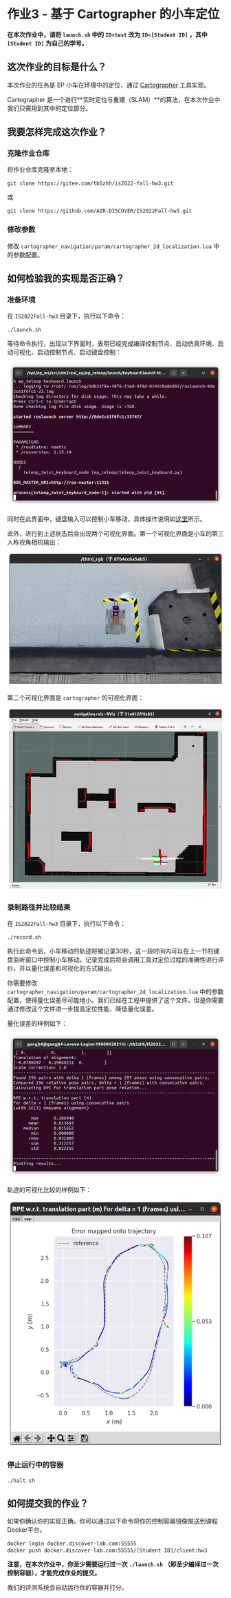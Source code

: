 # 作业3 - 基于 Cartographer 的小车定位

**在本次作业中，请将 `launch.sh` 中的 `ID=test` 改为 `ID=[Student ID]` ，其中 `[Student ID]` 为自己的学号。**

## 这次作业的目标是什么？

本次作业的任务是 EP 小车在环境中的定位，通过 [Cartographer](https://github.com/cartographer-project/cartographer) 工具实现。

Cartographer 是一个进行**实时定位与重建（SLAM）**的算法，在本次作业中我们只需用到其中的定位部分。

## 我要怎样完成这次作业？

### 克隆作业仓库

将作业仓库克隆至本地：

```
git clone https://gitee.com/tb5zhh/is2022-fall-hw3.git
```

或

```
git clone https://github.com/AIR-DISCOVER/IS2022Fall-hw3.git
```

### 修改参数

修改 `cartographer_navigation/param/cartographer_2d_localization.lua` 中的参数配置。


## 如何检验我的实现是否正确？

### 准备环境

在 `IS2022Fall-hw3` 目录下，执行以下命令：

```shell
./launch.sh
```

等待命令执行，出现以下界面时，表明已经完成编译控制节点、启动仿真环境、启动可视化、启动控制节点、启动键盘控制：

![launch](assets/hw3-launch.png)

同时在此界面中，键盘输入可以控制小车移动，具体操作说明如[这里](https://air-discover.github.io/Intelligent-Systems-2022Fall/how-to/start-sim-ep/#2)所示。

此外，进行到上述状态后会出现两个可视化界面。第一个可视化界面是小车的第三人称视角相机输出：

![](assets/hw3-third-rgb.png)

第二个可视化界面是 `cartographer` 的可视化界面：

![](assets/hw3-rviz.png)

### 录制路径并比较结果

在 `IS2022Fall-hw3` 目录下，执行以下命令：

```shell
./record.sh
```

执行此命令后，小车移动的轨迹将被记录30秒，这一段时间内可以在上一节的键盘监听窗口中控制小车移动。记录完成后将会调用工具对定位过程的准确性进行评价，并以量化误差和可视化的方式输出。

你需要修改 `cartographer_navigation/param/cartographer_2d_localization.lua` 中的参数配置，使得量化误差尽可能地小。我们已经在工程中提供了这个文件，但是你需要通过修改这个文件进一步提高定位性能、降低量化误差。

量化误差的样例如下：

![hw3-result-val](assets/hw3-result-val.png)

轨迹的可视化比较的样例如下：

![hw3-result-viz](assets/hw3-result-viz.png)


### 停止运行中的容器

```shell
./halt.sh
```

## 如何提交我的作业？

如果你确认你的实现正确，你可以通过以下命令将你的控制容器镜像推送到课程Docker平台。

```shell
docker login docker.discover-lab.com:55555
docker push docker.discover-lab.com:55555/[Student ID]/client:hw3
```

**注意，在本次作业中，你至少需要运行过一次 `./launch.sh` （即至少编译过一次控制容器），才能完成作业的提交。**

我们的评测系统会自动运行你的容器并打分。    